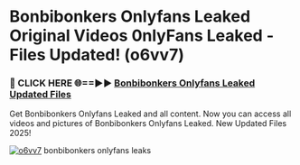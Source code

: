 # Bonbibonkers Onlyfans Leaked Original Videos 0nlyFans Leaked - Files Updated! (o6vv7)

<h3>🔴 CLICK HERE 🌐==►► <a href="https://tinyurl.com/4seja8ks" rel="nofollow">Bonbibonkers Onlyfans Leaked Updated Files</a></h3>

Get Bonbibonkers Onlyfans Leaked and all content. Now you can access all videos and pictures of Bonbibonkers Onlyfans Leaked. New Updated Files 2025!

[![o6vv7](https://i.imgur.com/EWjZXRe.gif)](https://tinyurl.com/4seja8ks)
bonbibonkers onlyfans leaks